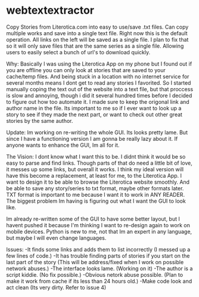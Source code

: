 # webtextextractor
Copy Stories from Literotica.com into easy to use/save .txt files. Can copy multiple works and save into a single text file. Right now this is the default operation. All links on the left will be saved as a single file. I plan to fix that so it will only save files that are the same series as a single file. Allowing users to easily select a bunch of url's to download quickly.

Why: Basically I was using the Literotica App on my phone but I found out if you are offline you can only look at stories that are saved to your cache/temp files. And being stuck in a location with no internet service for several months means I dont get to read any stories I favorited. So I started manually coping the text out of the website into a text file, but that proccess is slow and annoying, though i did it several hundred times before I decided to figure out how too automate it. I made sure to keep the origonal link and author name in the file. Its important to me so if I ever want to look up a story to see if they made the next part, or want to check out other great stories by the same author.

Update:
Im working on re-writing the whole GUI. Its looks pretty lame. But since I have a functioning version I am gonna be really lazy about it. If anyone wants to enhance the GUI, Im all for it.

The Vision:
I dont know what I want this to be. I didnt think it would be so easy to parse and find links. Though parts of that do need a little bit of love, it messes up some links, but overall it works. I think my ideal version will have this become a replacement, at least for me, to the Literotica App. I want to design it to be able to browse the Literotica website smoothly. And be able to save any story/series to txt format, maybe other formats later. TXT format is important to me because I want it to work in ANY READER. The biggest problem Im having is figuring out what I want the GUI to look like.

Im already re-written some of the GUI to have some better layout, but I havent pushed it because I'm thinking I want to re-design again to work on mobile devices. Python is new to me, not that Im an expert in any language, but maybe I will even change languages.

Issues:
-It finds some links and adds them to list incorrectly
(I messed up a few lines of code.)
-It has trouble finding parts of stories if you start on the last part of the story
(This will be address/fixed when I work on possible network abuses.)
-The interface looks lame.
(Working on it)
-The author is a script kiddie.
(No fix possible.)
-Obvious netork abuse possible.
(Plan to make it work from cache if its less than 24 hours old.)
-Make code look and act clean
(Its very dirty. Refer to issue 4)

